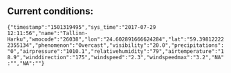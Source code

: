 ## Current conditions: 
 ``` {"timestamp":"1501319495","sys_time":"2017-07-29 12:11:56","name":"Tallinn-Harku","wmocode":"26038","lon":"24.602891666624284","lat":"59.398122222355134","phenomenon":"Overcast","visibility":"20.0","precipitations":"0","airpressure":"1010.1","relativehumidity":"79","airtemperature":"18.9","winddirection":"175","windspeed":"2.3","windspeedmax":"3.2","NA":"","NA":""} ```
